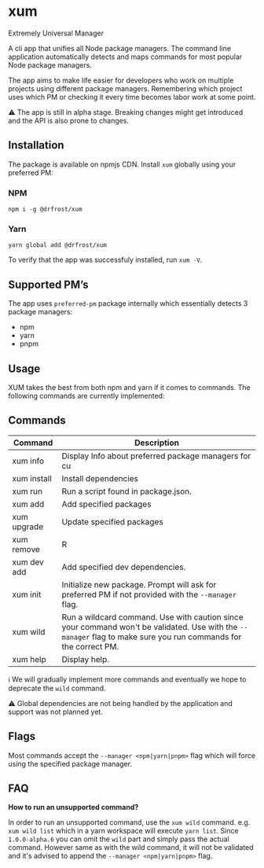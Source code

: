 # xum
Extremely Universal Manager 

A cli app that unifies all Node package managers.
The command line application automatically detects and maps commands for most popular Node package managers. 

The app aims to make life easier for developers who work on multiple projects using different package managers. Remembering which project uses which PM or checking it every time becomes labor work at some point. 

⚠️ The app is still in alpha stage. Breaking changes might get introduced and the API is also prone to changes.

## Installation

The package is available on npmjs CDN. Install `xum` globally using your preferred PM:

### NPM

`npm i -g @drfrost/xum`

### Yarn

`yarn global add @drfrost/xum`

To verify that the app was successfuly installed, run `xum -V`.

## Supported PM’s

The app uses `preferred-pm` package internally which essentially detects 3 package managers:

- npm
- yarn
- pnpm

## Usage

XUM takes the best from both npm and yarn if it comes to commands. The following commands are currently implemented:

## Commands

| Command | Description  |
| --- | --- |
| xum info | Display Info about preferred package managers for cu |
| xum install | Install dependencies |
| xum run <command> | Run a script found in package.json. |
| xum add <packages> | Add specified packages |
| xum upgrade <packages> | Update specified packages |
| xum remove <packages> | R |
| xum dev add <packages> | Add specified dev dependencies. |
| xum init | Initialize new package. Prompt will ask for preferred PM if not provided with the `--manager` flag. |
| xum wild <command> | Run a wildcard command. Use with caution since your command won't be validated. Use with the `--manager` flag to make sure you run commands for the correct PM. |
| xum help | Display help. |

ℹ️ We will gradually implement more commands and eventually we hope to deprecate the `wild` command.

⚠️ Global dependencies are not being handled by the application and support was not planned yet.

## Flags

Most commands accept the `--manager <npm|yarn|pnpm>` flag which will force using the specified package manager. 

## FAQ

**How to run an unsupported command?**

In order to run an unsupported command, use the `xum wild` command. e.g. `xum wild list` which in a yarn workspace will execute `yarn list`. Since `1.0.0-alpha.6` you can omit the `wild` part and simply pass the actual command. However same as with the wild command, it will not be validated and it's advised to append the `--manager <npm|yarn|pnpm>` flag.